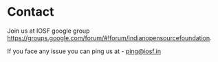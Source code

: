 Contact
=======

Join us at IOSF google group
<https://groups.google.com/forum/#!forum/indianopensourcefoundation>.

If you face any issue you can ping us at -  ping@iosf.in


